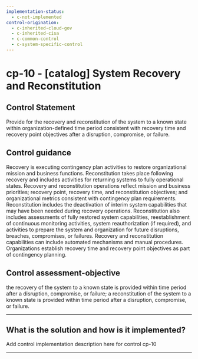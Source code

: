 ```yaml
---
implementation-status:
  - c-not-implemented
control-origination:
  - c-inherited-cloud-gov
  - c-inherited-cisa
  - c-common-control
  - c-system-specific-control
---
```


# cp-10 - \[catalog\] System Recovery and Reconstitution

## Control Statement

Provide for the recovery and reconstitution of the system to a known state within organization-defined time period consistent with recovery time and recovery point objectives after a disruption, compromise, or failure.

## Control guidance

Recovery is executing contingency plan activities to restore organizational mission and business functions. Reconstitution takes place following recovery and includes activities for returning systems to fully operational states. Recovery and reconstitution operations reflect mission and business priorities; recovery point, recovery time, and reconstitution objectives; and organizational metrics consistent with contingency plan requirements. Reconstitution includes the deactivation of interim system capabilities that may have been needed during recovery operations. Reconstitution also includes assessments of fully restored system capabilities, reestablishment of continuous monitoring activities, system reauthorization (if required), and activities to prepare the system and organization for future disruptions, breaches, compromises, or failures. Recovery and reconstitution capabilities can include automated mechanisms and manual procedures. Organizations establish recovery time and recovery point objectives as part of contingency planning.

## Control assessment-objective

the recovery of the system to a known state is provided within time period after a disruption, compromise, or failure;
a reconstitution of the system to a known state is provided within time period after a disruption, compromise, or failure.

______________________________________________________________________

## What is the solution and how is it implemented?

Add control implementation description here for control cp-10

______________________________________________________________________
